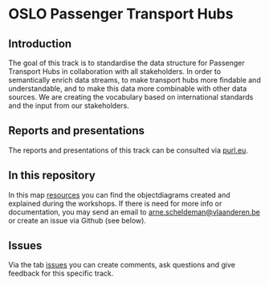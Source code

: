 # OSLO Passenger Transport Hubs

## Introduction

The goal of this track is to standardise the data structure for Passenger Transport Hubs in collaboration with all stakeholders. In order to semantically enrich data streams, to make transport hubs more findable and understandable, and to make this data more combinable with other data sources. We are creating the vocabulary based on international standards and the input from our stakeholders.

## Reports and presentations

The reports and presentations of this track can be consulted via [purl.eu](https://purl.eu/doc/applicationprofile/mobility/passenger-transport-hubs/index_en.htm).

## In this repository

In this map [resources](https://github.com/Informatievlaanderen/OSLOthema-passengerTransportHubs/tree/master/resources) you can find the objectdiagrams created and explained during the workshops. If there is need for more info or documentation, you may send an email to arne.scheldeman@vlaanderen.be or create an issue via Github (see below).

## Issues

Via the tab [issues](https://github.com/Informatievlaanderen/OSLOthema-passengerTransportHubs/issues) you can create comments, ask questions and give feedback for this specific track.